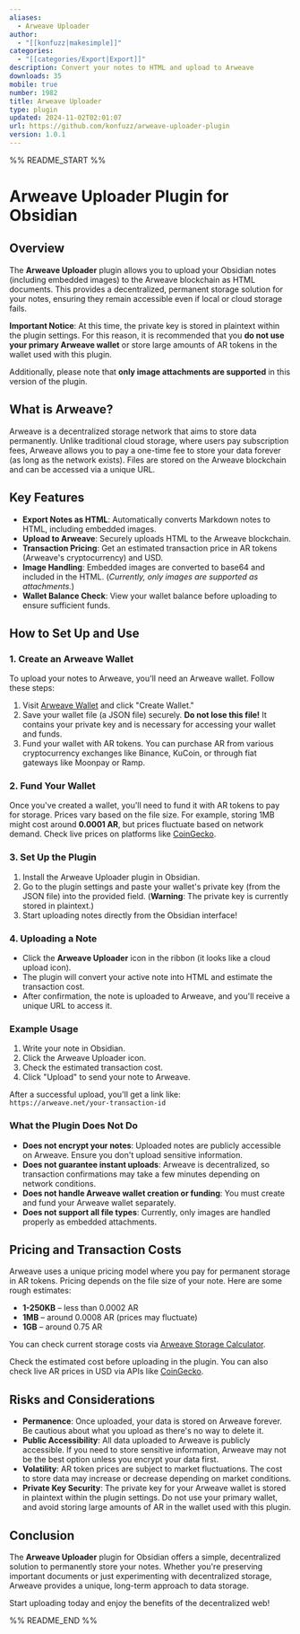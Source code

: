 ```yaml
---
aliases:
  - Arweave Uploader
author:
  - "[[konfuzz|makesimple]]"
categories:
  - "[[categories/Export|Export]]"
description: Convert your notes to HTML and upload to Arweave
downloads: 35
mobile: true
number: 1982
title: Arweave Uploader
type: plugin
updated: 2024-11-02T02:01:07
url: https://github.com/konfuzz/arweave-uploader-plugin
version: 1.0.1
---
```


%% README_START %%

# Arweave Uploader Plugin for Obsidian

## Overview

The **Arweave Uploader** plugin allows you to upload your Obsidian notes (including embedded images) to the Arweave blockchain as HTML documents. This provides a decentralized, permanent storage solution for your notes, ensuring they remain accessible even if local or cloud storage fails.

**Important Notice**: At this time, the private key is stored in plaintext within the plugin settings. For this reason, it is recommended that you **do not use your primary Arweave wallet** or store large amounts of AR tokens in the wallet used with this plugin.

Additionally, please note that **only image attachments are supported** in this version of the plugin.

## What is Arweave?

Arweave is a decentralized storage network that aims to store data permanently. Unlike traditional cloud storage, where users pay subscription fees, Arweave allows you to pay a one-time fee to store your data forever (as long as the network exists). Files are stored on the Arweave blockchain and can be accessed via a unique URL.

## Key Features

- **Export Notes as HTML**: Automatically converts Markdown notes to HTML, including embedded images.
- **Upload to Arweave**: Securely uploads HTML to the Arweave blockchain.
- **Transaction Pricing**: Get an estimated transaction price in AR tokens (Arweave's cryptocurrency) and USD.
- **Image Handling**: Embedded images are converted to base64 and included in the HTML. (_Currently, only images are supported as attachments._)
- **Wallet Balance Check**: View your wallet balance before uploading to ensure sufficient funds.

## How to Set Up and Use

### 1. Create an Arweave Wallet

To upload your notes to Arweave, you'll need an Arweave wallet. Follow these steps:

1. Visit [Arweave Wallet](https://arweave.app/wallet) and click "Create Wallet."
2. Save your wallet file (a JSON file) securely. **Do not lose this file!** It contains your private key and is necessary for accessing your wallet and funds.
3. Fund your wallet with AR tokens. You can purchase AR from various cryptocurrency exchanges like Binance, KuCoin, or through fiat gateways like Moonpay or Ramp.

### 2. Fund Your Wallet

Once you've created a wallet, you'll need to fund it with AR tokens to pay for storage. Prices vary based on the file size. For example, storing 1MB might cost around **0.0001 AR**, but prices fluctuate based on network demand. Check live prices on platforms like [CoinGecko](https://www.coingecko.com/en/coins/arweave).

### 3. Set Up the Plugin

1. Install the Arweave Uploader plugin in Obsidian.
2. Go to the plugin settings and paste your wallet's private key (from the JSON file) into the provided field. (**Warning**: The private key is currently stored in plaintext.)
3. Start uploading notes directly from the Obsidian interface!

### 4. Uploading a Note

- Click the **Arweave Uploader** icon in the ribbon (it looks like a cloud upload icon).
- The plugin will convert your active note into HTML and estimate the transaction cost.
- After confirmation, the note is uploaded to Arweave, and you'll receive a unique URL to access it.

### Example Usage

1. Write your note in Obsidian.
2. Click the Arweave Uploader icon.
3. Check the estimated transaction cost.
4. Click "Upload" to send your note to Arweave.

After a successful upload, you'll get a link like:  
`https://arweave.net/your-transaction-id`

### What the Plugin Does **Not** Do

- **Does not encrypt your notes**: Uploaded notes are publicly accessible on Arweave. Ensure you don't upload sensitive information.
- **Does not guarantee instant uploads**: Arweave is decentralized, so transaction confirmations may take a few minutes depending on network conditions.
- **Does not handle Arweave wallet creation or funding**: You must create and fund your Arweave wallet separately.
- **Does not support all file types**: Currently, only images are handled properly as embedded attachments.

## Pricing and Transaction Costs

Arweave uses a unique pricing model where you pay for permanent storage in AR tokens. Pricing depends on the file size of your note. Here are some rough estimates:

- **1-250KB** – less than 0.0002 AR
- **1MB** – around 0.0008 AR (prices may fluctuate)
- **1GB** – around 0.75 AR

You can check current storage costs via [Arweave Storage Calculator](https://ar-fees.arweave.dev/).

Check the estimated cost before uploading in the plugin. You can also check live AR prices in USD via APIs like [CoinGecko](https://www.coingecko.com/en/coins/arweave).

## Risks and Considerations

- **Permanence**: Once uploaded, your data is stored on Arweave forever. Be cautious about what you upload as there's no way to delete it.
- **Public Accessibility**: All data uploaded to Arweave is publicly accessible. If you need to store sensitive information, Arweave may not be the best option unless you encrypt your data first.
- **Volatility**: AR token prices are subject to market fluctuations. The cost to store data may increase or decrease depending on market conditions.
- **Private Key Security**: The private key for your Arweave wallet is stored in plaintext within the plugin settings. Do not use your primary wallet, and avoid storing large amounts of AR in the wallet used with this plugin.

## Conclusion

The **Arweave Uploader** plugin for Obsidian offers a simple, decentralized solution to permanently store your notes. Whether you're preserving important documents or just experimenting with decentralized storage, Arweave provides a unique, long-term approach to data storage.

Start uploading today and enjoy the benefits of the decentralized web!

%% README_END %%